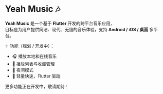 # Yeah Music 🎶

**Yeah Music** 是一个基于 **Flutter** 开发的跨平台音乐应用，  
目标是为用户提供简洁、现代、无缝的音乐体验，支持 **Android / iOS / 桌面** 多平台。

✨ 功能（规划 / 开发中）：
- 🎧 播放本地和在线音乐
- 📂 播放列表与收藏管理
- 🌙 夜间模式
- 🚀 轻量快速，Flutter 驱动

更多功能正在开发中，敬请期待！
